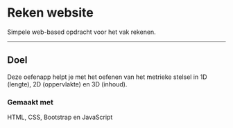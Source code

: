 # Reken website
Simpele web-based opdracht voor het vak rekenen.
***

## Doel
Deze oefenapp helpt je met het oefenen van het metrieke stelsel in 1D (lengte), 2D (oppervlakte) en 3D (inhoud).

### Gemaakt met
HTML, CSS, Bootstrap en JavaScript
